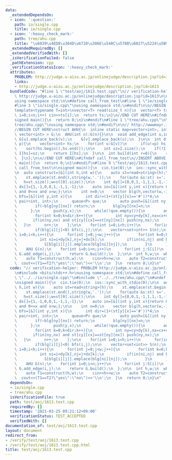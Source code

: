 ```yaml
---
data:
  _extendedDependsOn:
  - icon: ':question:'
    path: io/single.cpp
    title: io/single.cpp
  - icon: ':heavy_check_mark:'
    path: tree/ahu.cpp
    title: "\u6839\u4ED8\u304D\u6728\u306E\u540C\u578B\u6027\u5224\u5B9A"
  _extendedRequiredBy: []
  _extendedVerifiedWith: []
  _isVerificationFailed: false
  _pathExtension: cpp
  _verificationStatusIcon: ':heavy_check_mark:'
  attributes:
    PROBLEM: http://judge.u-aizu.ac.jp/onlinejudge/description.jsp?id=1613
    links:
    - http://judge.u-aizu.ac.jp/onlinejudge/description.jsp?id=1613
  bundledCode: "#line 1 \"test/aoj/1613.test.cpp\"\n// verification-helper: PROBLEM\
    \ http://judge.u-aizu.ac.jp/onlinejudge/description.jsp?id=1613\n\n#include <bits/stdc++.h>\n\
    using namespace std;\n\n#define call_from_test\n#line 1 \"io/single.cpp\"\n\n\
    #line 3 \"io/single.cpp\"\nusing namespace std;\n#endif\n\n//BEGIN CUT HERE\n\
    template<typename T=int>\nvector<T> read(size_t n){\n  vector<T> ts(n);\n  for(size_t\
    \ i=0;i<n;i++) cin>>ts[i];\n  return ts;\n}\n//END CUT HERE\n#ifndef call_from_test\n\
    signed main(){\n  return 0;\n}\n#endif\n#line 1 \"tree/ahu.cpp\"\n\n#line 3 \"\
    tree/ahu.cpp\"\nusing namespace std;\n#endif\n\n// http://wwwmayr.in.tum.de/konferenzen/Jass08/courses/1/smal/Smal_Talk.pdf\n\
    //BEGIN CUT HERE\nstruct AHU{\n  inline static map<vector<int>, int> I;\n  vector<\
    \ vector<int> > G;\n  AHU(int n):G(n){}\n\n  void add_edge(int u,int v){\n   \
    \ G[u].emplace_back(v);\n    G[v].emplace_back(u);\n  }\n\n  int dfs(int v,int\
    \ p){\n    vector<int> hs;\n    for(int u:G[v])\n      if(u!=p) hs.emplace_back(dfs(u,v));\n\
    \    sort(hs.begin(),hs.end());\n\n    int sz=I.size();\n    if(!I.count(hs))\
    \ I[hs]=sz;\n    return I[hs];\n  }\n\n  int build(int r=0){\n    return dfs(r,-1);\n\
    \  }\n};\n\n//END CUT HERE\n#ifndef call_from_test\n//INSERT ABOVE HERE\nsigned\
    \ main(){\n  return 0;\n}\n#endif\n#line 9 \"test/aoj/1613.test.cpp\"\n#undef\
    \ call_from_test\n\nsigned main(){\n  cin.tie(0);\n  ios::sync_with_stdio(0);\n\
    \n  auto construct=[&](int h,int w){\n    auto st=read<string>(h);\n    st.emplace(st.begin(),string(w,'.'));\n\
    \    st.emplace(st.end(),string(w,'.'));\n    for(auto &s:st) s='.'+s+'.';\n \
    \   h=st.size();w=st[0].size();\n\n    int dy[]={0,0,1,-1,1,1,-1,-1};\n    int\
    \ dx[]={1,-1,0,0,1,-1,1,-1};\n    auto in=[&](int y,int x){return 0<=y and y<h\
    \ and 0<=x and x<w;};\n\n    int n=0;\n    vector blg(h,vector(w,-1));\n    auto\
    \ bfs=[&](int y,int x){\n      int dir=(1+(st[y][x]=='#'))*4;\n      using P =\
    \ pair<int, int>;\n      queue<P> que;\n      auto push=[&](int ny,int nx){\n\
    \        if(~blg[ny][nx]) return;\n        blg[ny][nx]=n;\n        que.emplace(ny,nx);\n\
    \      };\n      push(y,x);\n      while(!que.empty()){\n        auto[cy,cx]=que.front();que.pop();\n\
    \        for(int k=0;k<dir;k++){\n          int ny=cy+dy[k],nx=cx+dx[k];\n   \
    \       if(in(ny,nx) and st[cy][cx]==st[ny][nx]) push(ny,nx);\n        }\n   \
    \   }\n      n++;\n    };\n\n    for(int i=0;i<h;i++)\n      for(int j=0;j<w;j++)\n\
    \        if(blg[i][j]<0) bfs(i,j);\n\n    vector<set<int>> S(n);\n    for(int\
    \ i=0;i<h;i++){\n      for(int j=0;j<w;j++){\n        for(int k=0;k<4;k++){\n\
    \          int ni=i+dy[k],nj=j+dx[k];\n          if(in(ni,nj) and blg[i][j]!=blg[ni][nj])\n\
    \            S[blg[i][j]].emplace(blg[ni][nj]);\n        }\n      }\n    }\n\n\
    \    AHU G(n);\n    for(int i=0;i<n;i++)\n      for(int j:S[i])\n        if(i<j)\
    \ G.add_edge(i,j);\n    return G.build();\n  };\n\n  int h,w;\n  while(cin>>h>>w,h||w){\n\
    \    auto T1=construct(h,w);\n    cin>>h>>w;\n    auto T2=construct(h,w);\n  \
    \  cout<<(T1==T2?\"yes\":\"no\")<<'\\n';\n  }\n  return 0;\n}\n"
  code: "// verification-helper: PROBLEM http://judge.u-aizu.ac.jp/onlinejudge/description.jsp?id=1613\n\
    \n#include <bits/stdc++.h>\nusing namespace std;\n\n#define call_from_test\n#include\
    \ \"../../io/single.cpp\"\n#include \"../../tree/ahu.cpp\"\n#undef call_from_test\n\
    \nsigned main(){\n  cin.tie(0);\n  ios::sync_with_stdio(0);\n\n  auto construct=[&](int\
    \ h,int w){\n    auto st=read<string>(h);\n    st.emplace(st.begin(),string(w,'.'));\n\
    \    st.emplace(st.end(),string(w,'.'));\n    for(auto &s:st) s='.'+s+'.';\n \
    \   h=st.size();w=st[0].size();\n\n    int dy[]={0,0,1,-1,1,1,-1,-1};\n    int\
    \ dx[]={1,-1,0,0,1,-1,1,-1};\n    auto in=[&](int y,int x){return 0<=y and y<h\
    \ and 0<=x and x<w;};\n\n    int n=0;\n    vector blg(h,vector(w,-1));\n    auto\
    \ bfs=[&](int y,int x){\n      int dir=(1+(st[y][x]=='#'))*4;\n      using P =\
    \ pair<int, int>;\n      queue<P> que;\n      auto push=[&](int ny,int nx){\n\
    \        if(~blg[ny][nx]) return;\n        blg[ny][nx]=n;\n        que.emplace(ny,nx);\n\
    \      };\n      push(y,x);\n      while(!que.empty()){\n        auto[cy,cx]=que.front();que.pop();\n\
    \        for(int k=0;k<dir;k++){\n          int ny=cy+dy[k],nx=cx+dx[k];\n   \
    \       if(in(ny,nx) and st[cy][cx]==st[ny][nx]) push(ny,nx);\n        }\n   \
    \   }\n      n++;\n    };\n\n    for(int i=0;i<h;i++)\n      for(int j=0;j<w;j++)\n\
    \        if(blg[i][j]<0) bfs(i,j);\n\n    vector<set<int>> S(n);\n    for(int\
    \ i=0;i<h;i++){\n      for(int j=0;j<w;j++){\n        for(int k=0;k<4;k++){\n\
    \          int ni=i+dy[k],nj=j+dx[k];\n          if(in(ni,nj) and blg[i][j]!=blg[ni][nj])\n\
    \            S[blg[i][j]].emplace(blg[ni][nj]);\n        }\n      }\n    }\n\n\
    \    AHU G(n);\n    for(int i=0;i<n;i++)\n      for(int j:S[i])\n        if(i<j)\
    \ G.add_edge(i,j);\n    return G.build();\n  };\n\n  int h,w;\n  while(cin>>h>>w,h||w){\n\
    \    auto T1=construct(h,w);\n    cin>>h>>w;\n    auto T2=construct(h,w);\n  \
    \  cout<<(T1==T2?\"yes\":\"no\")<<'\\n';\n  }\n  return 0;\n}\n"
  dependsOn:
  - io/single.cpp
  - tree/ahu.cpp
  isVerificationFile: true
  path: test/aoj/1613.test.cpp
  requiredBy: []
  timestamp: '2021-03-25 09:21:12+09:00'
  verificationStatus: TEST_ACCEPTED
  verifiedWith: []
documentation_of: test/aoj/1613.test.cpp
layout: document
redirect_from:
- /verify/test/aoj/1613.test.cpp
- /verify/test/aoj/1613.test.cpp.html
title: test/aoj/1613.test.cpp
---
```

